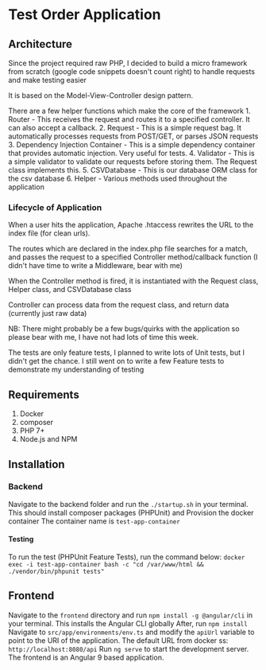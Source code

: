 # Test Order Application

## Architecture
Since the project required raw PHP, I decided to build a micro framework from scratch (google code snippets doesn't count right) to handle requests and make testing easier

It is based on the Model-View-Controller design pattern.

There are a few helper functions which make the core of the framework
    1. Router - This receives the request and routes it to a specified controller. It can also accept a callback.
    2. Request - This is a simple request bag. It automatically processes requests from POST/GET, or parses JSON requests
    3. Dependency Injection Container - This is a simple dependency container that provides automatic injection. Very useful for tests.
    4. Validator - This is a simple validator to validate our requests before storing them. The Request class implements this.
    5. CSVDatabase - This is our database ORM class for the csv database
    6. Helper - Various methods used throughout the application
    
### Lifecycle of Application

When a user hits the application, Apache .htaccess rewrites the URL to the index file (for clean urls).

The routes which are declared in the index.php file searches for a match, and passes the request to a specified Controller method/callback function (I didn't have time to write a Middleware, bear with me)

When the Controller method is fired, it is instantiated with the Request class, Helper class, and CSVDatabase class

Controller can process data from the request class, and return data (currently just raw data)

NB: There might probably be a few bugs/quirks with the application so please bear with me, I have not had lots of time this week.

The tests are only feature tests, I planned to write lots of Unit tests, but I didn't get the chance. I still went on to write a few Feature tests to demonstrate my understanding of testing

## Requirements
1. Docker
2. composer
3. PHP 7+
4. Node.js and NPM

## Installation

### Backend
Navigate to the backend folder and run the `./startup.sh` in your terminal. This should install composer packages (PHPUnit) and Provision the docker container
The container name is `test-app-container`

#### Testing
To run the test (PHPUnit Feature Tests), run the command below:
`docker exec -i test-app-container bash -c "cd /var/www/html && ./vendor/bin/phpunit tests"`


## Frontend
Navigate to the `frontend` directory and run `npm install -g @angular/cli` in your terminal. This installs the Angular CLI globally
After, run `npm install`
Navigate to `src/app/environments/env.ts` and modify the `apiUrl` variable to point to the URI of the application. The default URL from docker ss: `http://localhost:8080/api`
Run `ng serve` to start the development server.
The frontend is an Angular 9 based application.
	
